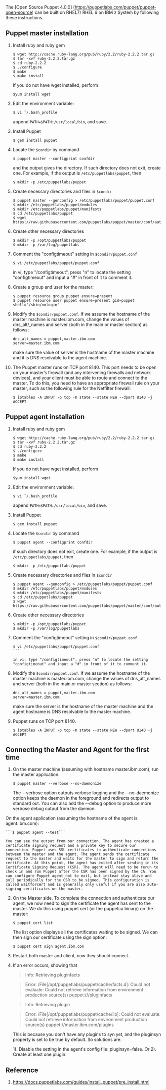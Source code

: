 The [Open Source Puppet 4.0.0] (https://puppetlabs.com/puppet/puppet-open-source) can be built on RHEL7/ RHEL 6 on IBM z System by following these instructions.

## Puppet master installation

1. Install ruby and ruby gem

    ```
    $ wget http://cache.ruby-lang.org/pub/ruby/2.2/ruby-2.2.2.tar.gz
    $ tar -xvf ruby-2.2.2.tar.gz
    $ cd ruby-2.2.2
    $ ./configure
    $ make
    $ make install
    ```

    If you do not have wget installed, perform

    `$yum install wget`

2. Edit the environment variable:

    ```$ vi ˜/.bash_profile```

    append `PATH=$PATH:/usr/local/bin`, and save.

3. Install Puppet

    ```$ gem install puppet```

4. Locate the `$condir` by command

    ```$ puppet master --configprint confdir```

    and the output gives the directory. If such directory does not exit, create one. For example, if the output is `/etc/puppetlabs/puppet`, then

    ```$ mkdir -p /etc/puppetlabs/puppet```

5. Create necessary directories and files in `$condir`

    ```
    $ puppet master --genconfig > /etc/puppetlabs/puppet/puppet.conf
    $ mkdir /etc/puppetlabs/puppet/modules
    $ mkdir /etc/puppetlabs/puppet/manifests
    $ cd /etc/puppetlabs/puppet
    $ wget https://raw.githubusercontent.com/puppetlabs/puppet/master/conf/auth.conf
    ```

6. Create other necessary directories

    ```
    $ mkdir -p /opt/puppetlabs/puppet
    $ mkdir -p /var/log/puppetlabs
    ```

7. Comment the "configtimeout" setting in `$condir/puppet.conf`

    ```$ vi /etc/puppetlabs/puppet/puppet.conf```

    in vi, type "/configtimeout", press "n" to locate the setting "configtimeout" and input a "#" in front of it to comment it.

8. Create a group and user for the master:

    ```
    $ puppet resource group puppet ensure=present
    $ puppet resource user puppet ensure=present gid=puppet shell='/sbin/nologin'
    ```

9. Modify the `$condir/puppet.conf`. If we assume the hostname of the master machine is master.ibm.com, change the values of dns_alt/_names and server (both in the main or master section) as follows:

    ```
    dns_alt_names = puppet,master.ibm.com
    server=master.ibm.com
    ```

    make sure the value of server is the hostname of the master machine and it is DNS resolvable to the agent machine.

10. The Puppet master runs on TCP port 8140. This port needs to be open on your master’s firewall (and any intervening firewalls and network devices), and your client must be able to route and connect to the master. To do this, you need to have an appropriate firewall rule on your master, such as the following rule for the Netfilter firewall:

    ```$ iptables -A INPUT -p tcp -m state --state NEW --dport 8140 -j ACCEPT```

## Puppet agent installation

1. Install ruby and ruby gem

    ```
    $ wget http://cache.ruby-lang.org/pub/ruby/2.2/ruby-2.2.2.tar.gz
    $ tar -xvf ruby-2.2.2.tar.gz
    $ cd ruby-2.2.2
    $ ./configure
    $ make
    $ make install
    ```

    If you do not have wget installed, perform

    ```$yum install wget```

2. Edit the environment variable:

    ```$ vi ˜/.bash_profile```

    append `PATH=$PATH:/usr/local/bin`, and save.

3. Install Puppet

    ```$ gem install puppet```

4. Locate the `$condir` by command

    ```$ puppet agent --configprint confdir```

    if such directory does not exit, create one. For example, if the output is `/etc/puppetlabs/puppet`, then

    ```$ mkdir -p /etc/puppetlabs/puppet```

5. Create necessary directories and files in `$condir`

    ```
    $ puppet agent --genconfig > /etc/puppetlabs/puppet/puppet.conf
    $ mkdir /etc/puppetlabs/puppet/modules
    $ mkdir /etc/puppetlabs/puppet/manifests
    $ cd /etc/puppetlabs/puppet
    $ wget https://raw.githubusercontent.com/puppetlabs/puppet/master/conf/auth.conf
    ```

6. Create other necessary directories

    ```
    $ mkdir -p /opt/puppetlabs/puppet
    $ mkdir -p /var/log/puppetlabs
    ```

7. Comment the "configtimeout" setting in `$condir/puppet.conf`

    ````
    $ vi /etc/puppetlabs/puppet/puppet.conf
    ```

    in vi, type "/configtimeout", press "n" to locate the setting "configtimeout" and input a "#" in front of it to comment it.

8. Modify the `$condir/puppet.conf`. If we assume the hostname of the master machine is master.ibm.com, change the values of dns_alt_names and server (both in the main or master section) as follows:

    ```
    dns_alt_names = puppet,master.ibm.com
    server=master.ibm.com
    ```

    make sure the server is the hostname of the master machine and the agent hostname is DNS resolvable to the master machine.

9. Puppet runs on TCP port 8140.

    ```$ iptables -A INPUT -p tcp -m state --state NEW --dport 8140 -j ACCEPT```

## Connecting the Master and Agent for the first time

1. On the master machine (assuming with hostname master.ibm.com), run the master application:

    ```$ puppet master --verbose --no-daemonize```

    The --verbose option outputs verbose logging and the --no-daemonize option keeps the daemon in the foreground and redirects output to standard out. You can also add the --debug option to produce more verbose debug output from the daemon.

  On the agent application (assuming the hostname of the agent is agent.ibm.com):

    ```$ puppet agent --test```

    You can see the output from our connection. The agent has created a certificate signing request and a private key to secure our connection. Puppet uses SSL certificates to authenticate connections between the master and the agent. The agent sends the certificate request to the master and waits for the master to sign and return the certificate. At this point, the agent has exited after sending in its Certificate Signing Request (CSR). The agent will need to be rerun to check in and run Puppet after the CSR has been signed by the CA. You can configure Puppet agent not to exit, but instead stay alive and poll periodically for the CSR to be signed. This configuration is called waitforcert and is generally only useful if you are also auto-signing certificates on the master.

2. On the Master side. To complete the connection and authenticate our agent, we now need to sign the certificate the agent has sent to the master. We do this using puppet cert (or the puppetca binary) on the master:

    ```$ puppet cert list```

    The list option displays all the certificates waiting to be signed. We can then sign our certificate using the sign option:

    ```$ puppet cert sign agent.ibm.com```

3. Restart both master and client, now they should connect.

4. If an error occurs, showing that

    > Info: Retrieving pluginfacts

    > Error: /File[/opt/puppetlabs/puppet/cache/facts.d]: Could not evaluate: Could not retrieve information from environment production source(s) puppet:///pluginfacts

    > Info: Retrieving plugin

    > Error: /File[/opt/puppetlabs/puppet/cache/lib]: Could not evaluate: Could not retrieve information from environment production source(s) puppet://master.ibm.com/plugins

    This is because you don't have any plugins to syn yet, and the pluginsyn property is set to be true by default. So solutions are:

    1). Disable the setting in the agent's config file: pluginsyn=false. Or
    2). Create at least one plugin.

## Reference
1. https://docs.puppetlabs.com/guides/install_puppet/pre_install.html